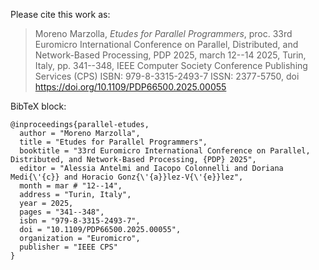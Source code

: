 Please cite this work as:

> Moreno Marzolla, _Etudes for Parallel Programmers_, proc. 33rd
> Euromicro International Conference on Parallel, Distributed, and
> Network-Based Processing, PDP 2025, march 12--14 2025, Turin, Italy,
> pp. 341--348, IEEE Computer Society Conference Publishing Services
> (CPS) ISBN: 979-8-3315-2493-7 ISSN: 2377-5750, doi
> <https://doi.org/10.1109/PDP66500.2025.00055>

BibTeX block:

```
@inproceedings{parallel-etudes,
  author = "Moreno Marzolla",
  title = "Etudes for Parallel Programmers",
  booktitle = "33rd Euromicro International Conference on Parallel, Distributed, and Network-Based Processing, {PDP} 2025",
  editor = "Alessia Antelmi and Iacopo Colonnelli and Doriana Medi{\'{c}} and Horacio Gonz{\'{a}}lez-V{\'{e}}lez",
  month = mar # "12--14",
  address = "Turin, Italy",
  year = 2025,
  pages = "341--348",
  isbn = "979-8-3315-2493-7",
  doi = "10.1109/PDP66500.2025.00055",
  organization = "Euromicro",
  publisher = "IEEE CPS"
}
```
